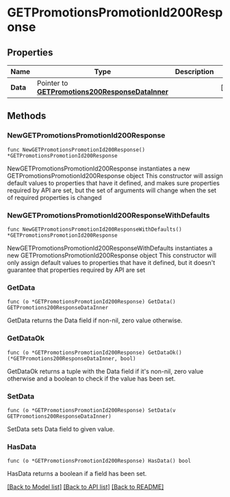 # GETPromotionsPromotionId200Response

## Properties

Name | Type | Description | Notes
------------ | ------------- | ------------- | -------------
**Data** | Pointer to [**GETPromotions200ResponseDataInner**](GETPromotions200ResponseDataInner.md) |  | [optional] 

## Methods

### NewGETPromotionsPromotionId200Response

`func NewGETPromotionsPromotionId200Response() *GETPromotionsPromotionId200Response`

NewGETPromotionsPromotionId200Response instantiates a new GETPromotionsPromotionId200Response object
This constructor will assign default values to properties that have it defined,
and makes sure properties required by API are set, but the set of arguments
will change when the set of required properties is changed

### NewGETPromotionsPromotionId200ResponseWithDefaults

`func NewGETPromotionsPromotionId200ResponseWithDefaults() *GETPromotionsPromotionId200Response`

NewGETPromotionsPromotionId200ResponseWithDefaults instantiates a new GETPromotionsPromotionId200Response object
This constructor will only assign default values to properties that have it defined,
but it doesn't guarantee that properties required by API are set

### GetData

`func (o *GETPromotionsPromotionId200Response) GetData() GETPromotions200ResponseDataInner`

GetData returns the Data field if non-nil, zero value otherwise.

### GetDataOk

`func (o *GETPromotionsPromotionId200Response) GetDataOk() (*GETPromotions200ResponseDataInner, bool)`

GetDataOk returns a tuple with the Data field if it's non-nil, zero value otherwise
and a boolean to check if the value has been set.

### SetData

`func (o *GETPromotionsPromotionId200Response) SetData(v GETPromotions200ResponseDataInner)`

SetData sets Data field to given value.

### HasData

`func (o *GETPromotionsPromotionId200Response) HasData() bool`

HasData returns a boolean if a field has been set.


[[Back to Model list]](../README.md#documentation-for-models) [[Back to API list]](../README.md#documentation-for-api-endpoints) [[Back to README]](../README.md)


